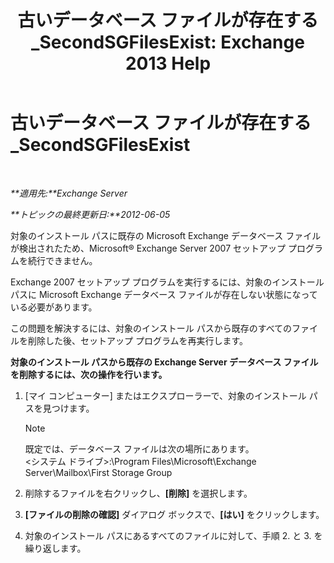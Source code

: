 ﻿---
title: '古いデータベース ファイルが存在する_SecondSGFilesExist: Exchange 2013 Help'
TOCTitle: 古いデータベース ファイルが存在する_SecondSGFilesExist
ms:assetid: fe2908e7-df8b-4f35-946a-cfbf8521e93a
ms:mtpsurl: https://technet.microsoft.com/ja-jp/library/ms.exch.setupreadiness.secondsgfilesexist(v=EXCHG.150)
ms:contentKeyID: 48270288
ms.date: 04/24/2018
mtps_version: v=EXCHG.150
ms.translationtype: HT
---

# 古いデータベース ファイルが存在する\_SecondSGFilesExist

 

_**適用先:**Exchange Server_

_**トピックの最終更新日:**2012-06-05_

対象のインストール パスに既存の Microsoft Exchange データベース ファイルが検出されたため、Microsoft® Exchange Server 2007 セットアップ プログラムを続行できません。

Exchange 2007 セットアップ プログラムを実行するには、対象のインストール パスに Microsoft Exchange データベース ファイルが存在しない状態になっている必要があります。

この問題を解決するには、対象のインストール パスから既存のすべてのファイルを削除した後、セットアップ プログラムを再実行します。

**対象のインストール パスから既存の Exchange Server データベース ファイルを削除するには、次の操作を行います。**

1.  \[マイ コンピューター\] またはエクスプローラーで、対象のインストール パスを見つけます。
    

    > [!NOTE]
    > 既定では、データベース ファイルは次の場所にあります。<BR>&lt;システム ドライブ&gt;:\Program Files\Microsoft\Exchange Server\Mailbox\First Storage Group



2.  削除するファイルを右クリックし、**\[削除\]** を選択します。

3.  **\[ファイルの削除の確認\]** ダイアログ ボックスで、**\[はい\]** をクリックします。

4.  対象のインストール パスにあるすべてのファイルに対して、手順 2. と 3. を繰り返します。

